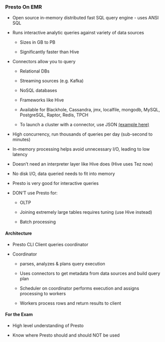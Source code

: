 ### Presto On EMR

* Open source in-memory distributed fast SQL query engine - uses ANSI SQL

* Runs interactive analytic queries against variety of data sources

    * Sizes in GB to PB

    * Significantly faster than Hive

* Connectors allow you to query

    * Relational DBs

    * Streaming sources (e.g. Kafka)

    * NoSQL databases

    * Frameworks like Hive

    * Available for Blackhole, Cassandra, jmx, localfile, mongodb, MySQL, PostgreSQL, Raptor, Redis, TPCH
    
    * To launch a cluster with a connector, use JSON [(example here)](http://docs.aws.amazon.com/emr/latest/ReleaseGuide/emr-presto.html)

* High concurrency, run thousands of queries per day (sub-second to minutes)

* In-memory processing helps avoid unnecessary I/O, leading to low latency

* Doesn’t need an interpreter layer like Hive does (Hive uses Tez now)

* No disk I/O, data queried needs to fit into memory

* Presto is very good for interactive queries

* DON’T use Presto for:

    * OLTP

    * Joining extremely large tables requires tuning (use Hive instead)

    * Batch processing

#### Architecture

* Presto CLI Client queries coordinator

* Coordinator 

    * parses, analyzes & plans query execution

    * Uses connectors to get metadata from data sources and build query plan

    * Scheduler on coordinator performs execution and assigns processing to workers

    * Workers process rows and return results to client

#### For the Exam

* High level understanding of Presto

* Know where Presto should and should NOT be used
